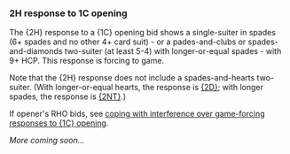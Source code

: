 ### <a name="2H_response_to_1C_opening"> 2H response to 1C opening

The {2H} response to a {1C} opening bid shows a single-suiter in spades (6+ spades and no other 4+ card suit) - or a pades-and-clubs or spades-and-diamonds two-suiter (at least 5-4) with longer-or-equal spades - with 9+ HCP. This response is forcing to game.

Note that the {2H} response does not include a spades-and-hearts two-suiter. (With longer-or-equal hearts, the response is [{2D}](#-2d-response-to-1c-opening); with longer spades, the response is [{2NT}](#-2nt-response-to-1c-opening).)

If opener's RHO bids, see [coping with interference over game-forcing responses to {1C} opening](#-coping-with-interference-over-game-forcing-responses-to-1c-opening).

_More coming soon..._
